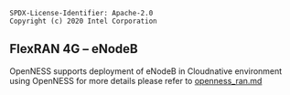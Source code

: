 ```text
SPDX-License-Identifier: Apache-2.0
Copyright (c) 2020 Intel Corporation
```

## FlexRAN 4G – eNodeB
OpenNESS supports deployment of eNodeB in Cloudnative environment using OpenNESS for more details please refer to [openness_ran.md](https://github.com/open-ness/ido-specs/blob/master/doc/reference-architectures/ran/openness_ran.md)

